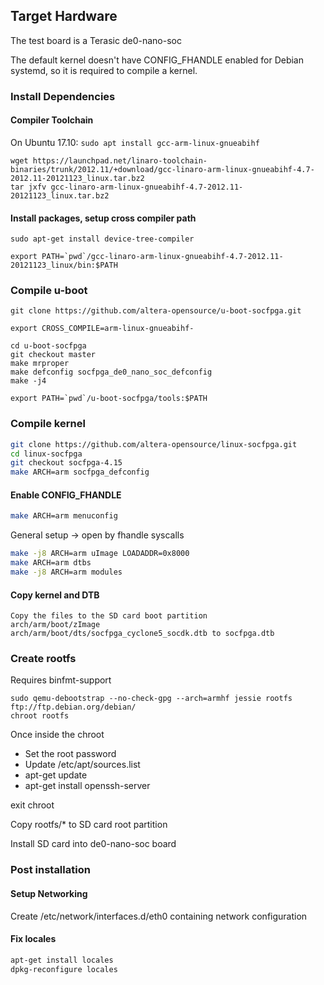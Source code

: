 ## Target Hardware

The test board is a Terasic de0-nano-soc

The default kernel doesn't have CONFIG_FHANDLE enabled for Debian systemd, so it is required to compile a kernel.

### Install Dependencies

#### Compiler Toolchain

On Ubuntu 17.10:
`sudo apt install gcc-arm-linux-gnueabihf`

```
wget https://launchpad.net/linaro-toolchain-binaries/trunk/2012.11/+download/gcc-linaro-arm-linux-gnueabihf-4.7-2012.11-20121123_linux.tar.bz2
tar jxfv gcc-linaro-arm-linux-gnueabihf-4.7-2012.11-20121123_linux.tar.bz2

```

#### Install packages, setup cross compiler path
```
sudo apt-get install device-tree-compiler

export PATH=`pwd`/gcc-linaro-arm-linux-gnueabihf-4.7-2012.11-20121123_linux/bin:$PATH
```

### Compile u-boot

```
git clone https://github.com/altera-opensource/u-boot-socfpga.git

export CROSS_COMPILE=arm-linux-gnueabihf-

cd u-boot-socfpga
git checkout master
make mrproper
make defconfig socfpga_de0_nano_soc_defconfig
make -j4

export PATH=`pwd`/u-boot-socfpga/tools:$PATH
```

### Compile kernel

```sh
git clone https://github.com/altera-opensource/linux-socfpga.git
cd linux-socfpga
git checkout socfpga-4.15
make ARCH=arm socfpga_defconfig
```

#### Enable CONFIG_FHANDLE

```sh
make ARCH=arm menuconfig
```

General setup -> open by fhandle syscalls

```sh
make -j8 ARCH=arm uImage LOADADDR=0x8000
make ARCH=arm dtbs
make -j8 ARCH=arm modules
```

#### Copy kernel and DTB

```
Copy the files to the SD card boot partition
arch/arm/boot/zImage
arch/arm/boot/dts/socfpga_cyclone5_socdk.dtb to socfpga.dtb
```

### Create rootfs

Requires binfmt-support

```
sudo qemu-debootstrap --no-check-gpg --arch=armhf jessie rootfs ftp://ftp.debian.org/debian/
chroot rootfs
```

Once inside the chroot

* Set the root password
* Update /etc/apt/sources.list
* apt-get update
* apt-get install openssh-server

exit chroot

Copy rootfs/* to SD card root partition

Install SD card into de0-nano-soc board

### Post installation
#### Setup Networking
Create /etc/network/interfaces.d/eth0 containing network configuration
#### Fix locales
```sh
apt-get install locales
dpkg-reconfigure locales
```

